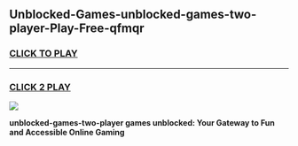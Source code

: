 
## Unblocked-Games-unblocked-games-two-player-Play-Free-qfmqr
<h3>
<a href="https://premium76.site?title=unblocked-games-two-player&ref=20M">CLICK TO PLAY</a></h3>
<hr>

<h3>
<a href="https://premium76.site?title=unblocked-games-two-player&ref=20M">CLICK 2 PLAY</a>
  
</h3>

<a href="https://premium76.site?title=unblocked-games-two-player&ref=19M"><img src="https://clearcache.store/games.png"></a>


**unblocked-games-two-player games unblocked: Your Gateway to Fun and Accessible Online Gaming**
